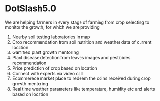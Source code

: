 # DotSlash5.0
We are helping farmers in every stage of farming from crop selecting to monitor the growth, for which we are providing:
<ol>
<li>Nearby soil testing laboratories in map</li>
<li>Crop recommendation from soil nutrition and weather data of current location </li>
<li>Gamified plant growth mentoring</li>
<li>Plant disease detection from leaves images and pesticides recommendation</li>
<li>Price prediction of crop based on location</li>
<li>Connect with experts via video call</li>
<li>Ecommerece market place to redeem the coins received during crop growth mentoring</li>
<li>Real time weather parameters like temperature, humidity etc and alerts based on location</li>

